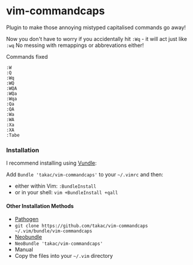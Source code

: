 # vim-commandcaps

Plugin to make those annoying mistyped capitalised commands go away!

Now you don't have to worry if you accidentally hit `:Wq` - it will act just like `:wq`
No messing with remappings or abbrevations either!

Commands fixed

    :W
	:Q
	:Wq
	:WQ
	:WQA
	:WQa
	:Wqa
	:Qa
	:QA
	:Wa
	:WA
	:Xa
	:XA
	:Tabe

### Installation
I recommend installing using [Vundle](https://github.com/gmarik/vundle):

Add `Bundle 'takac/vim-commandcaps'` to your `~/.vimrc` and then:

* either within Vim: `:BundleInstall`
* or in your shell: `vim +BundleInstall +qall`

#### Other Installation Methods
*  [Pathogen](https://github.com/tpope/vim-pathogen)
  *  `git clone https://github.com/takac/vim-commandcaps ~/.vim/bundle/vim-commandcaps`
*  [Neobundle](https://github.com/Shougo/neobundle.vim)
  *  `NeoBundle 'takac/vim-commandcaps'`
*  Manual
  *  Copy the files into your `~/.vim` directory
